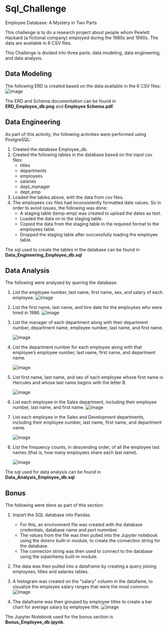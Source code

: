 # Sql_Challenge
Employee Database: A Mystery in Two Parts

This challenge is to do a research project about people whom Pewlett Hackard (a fictional company) employed during the 1980s and 1990s. The data are available in 6 CSV files. 

This Challenge is divided into three parts: data modeling, data engineering, and data analysis.

## Data Modeling
The following ERD is created based on the data available in the 6 CSV files:
![image](https://user-images.githubusercontent.com/111614210/199314476-d63cd12b-405c-4dfd-8e35-c1e89de8da68.png)

The ERD and Schema documentation can be found in **ERD_Employee_db.png** and **Employee Schema.pdf**.

## Data Engineering
As part of this activity, the following activities were performed using PostgreSQL:
1) Created the database Employee_db.
2) Created the following tables in the database based on the input csv files:
    - titles
    - departments
    - employees
    - salaries
    - dept_manager
    - dept_emp
3) Loaded the tables above, with the data from csv files.
4) The employees csv files had inconsistently formatted date values. So in order to avoid issues, the following was done:
    - A staging table (temp-emp) was created to upload the dates as text.
    - Loaded the data on to the staging table.
    - Copied the data from the staging table in the required format to the employees table.
    - Dropped the staging table after successfully loading the employee table.
    
The sql used to create the tables in the database can be found in **Data_Engineering_Employee_db.sql**

## Data Analysis
The following were analysed by quering the database:
1)  List the employee number, last name, first name, sex, and salary of each employee.
    ![image](https://user-images.githubusercontent.com/111614210/199320429-20510a2d-9e35-44a2-93e5-15e76f1b6a67.png)

2)  List the first name, last name, and hire date for the employees who were hired in 1986.
    ![image](https://user-images.githubusercontent.com/111614210/199320728-7470d78f-10b6-436a-a83f-fd1711ed87be.png)
  
3)  List the manager of each department along with their department number, department name, employee number, last name, and first name.

    ![image](https://user-images.githubusercontent.com/111614210/199321247-b6537dc5-6e2a-4246-9f5d-3d166b334660.png)

4)  List the department number for each employee along with that employee’s employee number, last name, first name, and department name.

    ![image](https://user-images.githubusercontent.com/111614210/199321555-28504cb2-f4f0-4d7c-89ef-409a589dae0f.png)

5)  List first name, last name, and sex of each employee whose first name is Hercules and whose last name begins with the letter B.

    ![image](https://user-images.githubusercontent.com/111614210/199321791-438433e1-26a6-4fbf-b964-b1b340edab52.png)

6)  List each employee in the Sales department, including their employee number, last name, and first name.
    ![image](https://user-images.githubusercontent.com/111614210/199322068-c83d22b3-b32e-44d9-9d65-fdad1fe2c2c4.png)

7)  List each employee in the Sales and Development departments, including their employee number, last name, first name, and department name.

    ![image](https://user-images.githubusercontent.com/111614210/199322332-b96e7c3f-00d8-49ac-b239-47ad806637da.png)

8)  List the frequency counts, in descending order, of all the employee last names (that is, how many employees share each last name).

    ![image](https://user-images.githubusercontent.com/111614210/199322553-5fe91078-8cd5-4395-b61b-f33944e5341d.png)

The sql used for data analysis can be found in **Data_Analysis_Employee_db.sql**

## Bonus
The following were done as part of this section:
1)  Import the SQL database into Pandas.
    -   For this, an environment file was created with the database credentials, database name and port nummber. 
    -   The values from the file was then pulled into the Jupyter notebook using the dotenv built-in module, to create the connection string for the database.
    -   The connecton string was then used to connect to the database using the sqlalchemy built-in module.
2)  The data was then pulled into a dataframe by creating a query joining employees, titles and salaries tables.
3)  A histogram was created on the "salary" column in the datafame, to visualize the employee salary ranges that were the most common.
    ![image](https://user-images.githubusercontent.com/111614210/199325808-5eef1ed9-6a3a-4ee1-a19b-b18124b05db7.png)
    
4)  The dataframe was then grouped by employee titles to create a bar chart for average salary by employee title.
    ![image](https://user-images.githubusercontent.com/111614210/199326199-6d121a47-0820-4144-b846-a3f9cfd0fe0f.png)

The Jupyter Notebook used for the bonus section is **Bonus_Employee_db.ipynb**.

